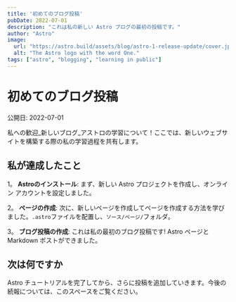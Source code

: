 ```yaml
---
title: '初めてのブログ投稿'
pubDate: 2022-07-01
description: "これは私の新しい Astro ブログの最初の投稿です。"
author: "Astro"
image:
  url: "https://astro.build/assets/blog/astro-1-release-update/cover.jpeg"
  alt: "The Astro logo with the word One."
tags: ["astro", "blogging", "learning in public"]
---
```


# 初めてのブログ投稿

公開日: 2022-07-01

私への歓迎_新しいブログ_アストロの学習について！ここでは、新しいウェブサイトを構築する際の私の学習過程を共有します。

## 私が達成したこと

1。 **Astroのインストール**: まず、新しい Astro プロジェクトを作成し、オンライン アカウントを設定しました。

2。 **ページの作成**: 次に、新しいページを作成してページを作成する方法を学びました。`.astro`ファイルを配置し、`ソース/ページ/`フォルダ。

3。 **ブログ投稿の作成**: これは私の最初のブログ投稿です! Astro ページと Markdown ポストができました。

## 次は何ですか

Astro チュートリアルを完了してから、さらに投稿を追加していきます。今後の続報については、このスペースをご覧ください。